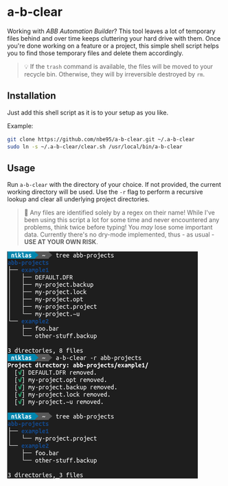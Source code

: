 # a-b-clear

Working with *ABB Automation Builder*? This tool leaves a lot of temporary files
behind and over time keeps cluttering your hard drive with them. Once you're
done working on a feature or a project, this simple shell script helps you to
find those temporary files and delete them accordingly.

> :bulb: If the `trash` command is available, the files will be moved to your
recycle bin. Otherwise, they will by irreversible destroyed by `rm`.

## Installation

Just add this shell script as it is to your setup as you like.

Example:

```sh
git clone https://github.com/nbe95/a-b-clear.git ~/.a-b-clear
sudo ln -s ~/.a-b-clear/clear.sh /usr/local/bin/a-b-clear
```

## Usage

Run `a-b-clear` with the directory of your choice. If not provided, the current
working directory will be used. Use the `-r` flag to perform a recursive lookup
and clear all underlying project directories.

> :rotating_light: Any files are identified solely by a regex on their name!
While I've been using this script a lot for some time and never encountered any
problems, think twice before typing! You *may* lose some important data.
Currently there's no dry-mode implemented, thus - as usual - **USE AT YOUR OWN
RISK**.

![A nice screenshot](./doc/screenshot.png)
